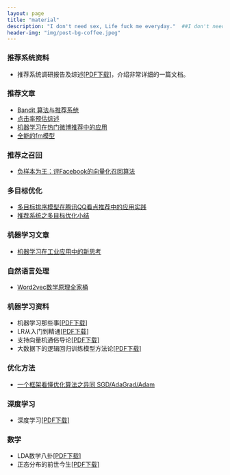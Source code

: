 ```yaml
---
layout: page
title: "material"
description: "I don't need sex, Life fuck me everyday."  ##I don't need sex \n Life fuck me everyday
header-img: "img/post-bg-coffee.jpeg"
---
```

### 推荐系统资料
 - 推荐系统调研报告及综述[[PDF下载]](https://pan.baidu.com/s/1vbmuK1TyzycitDoxAMgzgg)，介绍非常详细的一篇文档。

### 推荐文章

 - [Bandit 算法与推荐系统](https://cosx.org/2017/05/bandit-and-recommender-systems/)
 - [点击率预估综述](https://www.52cs.com/archives/1851)
 - [机器学习在热门微博推荐中的应用](https://yq.aliyun.com/articles/448320?do=login&accounttraceid=ae790246-2e55-4ede-ae1c-11762f3d4adf&do=login)
 - [全能的fm模型](https://zhuanlan.zhihu.com/p/58160982?utm_source=wechat_session&utm_medium=social&utm_oi=26740000817152)

### 推荐之召回
 - [负样本为王：评Facebook的向量化召回算法](https://zhuanlan.zhihu.com/p/165064102)

### 多目标优化
 - [多目标排序模型在腾讯QQ看点推荐中的应用实践](https://zhuanlan.zhihu.com/p/359275468)
 - [推荐系统之多目标优化小结](https://zhuanlan.zhihu.com/p/299913604)

### 机器学习文章
 - [机器学习在工业应用中的新思考](https://zhuanlan.zhihu.com/p/24505389)

### 自然语言处理
 - [Word2vec数学原理全家桶](http://shomy.top/2017/07/28/word2vec-all/)

### 机器学习资料
 - 机器学习那些事[[PDF下载]](https://pan.baidu.com/s/1aNiU9A2LPr9sETW7zSxtYw)
 - LR从入门到精通[[PDF下载]](https://pan.baidu.com/s/1k7Una-mT9i03UZO67aW79A)
 - 支持向量机通俗导论[[PDF下载]](https://pan.baidu.com/s/1jDqIxWQlP9Fohs1IkleJ2g)
 - 大数据下的逻辑回归训练模型方法论[[PDF下载]](https://pan.baidu.com/s/11DR69aD9O3iyImF0DOU6fQ)

### 优化方法
 - [一个框架看懂优化算法之异同 SGD/AdaGrad/Adam](https://www.zhihu.com/column/juliuszh)

### 深度学习
 - 深度学习[[PDF下载]](https://pan.baidu.com/s/1CSVmPRfD2tFiIZrgidX6sw)


### 数学
 - LDA数学八卦[[PDF下载]](https://pan.baidu.com/s/1-3lg-hz0E2pbIk2bXDAzjw)
 - 正态分布的前世今生[[PDF下载]](https://pan.baidu.com/s/1q0Gca5nxR5EiTkSdrO8hrw)

